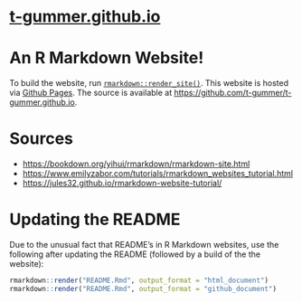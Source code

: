 [t-gummer.github.io](http://t-gummer.github.io)
================

# An R Markdown Website\!

To build the website, run
[`rmarkdown::render_site()`](http://rmarkdown.rstudio.com/rmarkdown_websites.html).
This website is hosted via [Github Pages](https://pages.github.com/).
The source is available at
<https://github.com/t-gummer/t-gummer.github.io>.

# Sources

  - <https://bookdown.org/yihui/rmarkdown/rmarkdown-site.html>
  - <https://www.emilyzabor.com/tutorials/rmarkdown_websites_tutorial.html>
  - <https://jules32.github.io/rmarkdown-website-tutorial/>

# Updating the README

Due to the unusual fact that README’s in R Markdown websites, use the
following after updating the README (followed by a build of the the
website):

``` r
rmarkdown::render("README.Rmd", output_format = "html_document")
rmarkdown::render("README.Rmd", output_format = "github_document")
```
